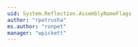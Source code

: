 ```yaml
---
uid: System.Reflection.AssemblyNameFlags
author: "rpetrusha"
ms.author: "ronpet"
manager: "wpickett"
---
```

